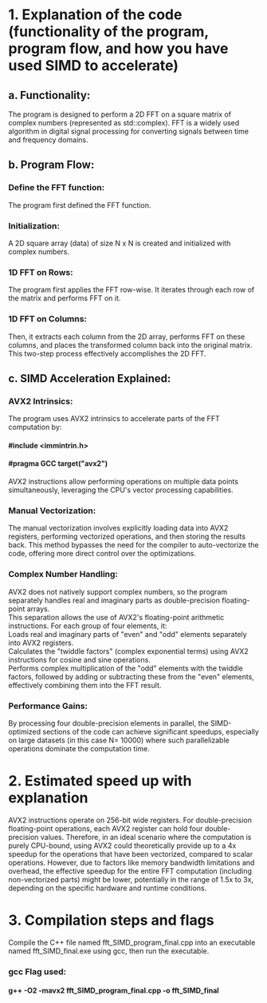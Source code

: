 # 1. Explanation of the code (functionality of the program, program flow, and how you have used SIMD to accelerate)

## a. Functionality:
The program is designed to perform a 2D FFT on a square matrix of complex numbers (represented as std::complex<double>). FFT is a widely used algorithm in digital signal processing for converting signals between time and frequency domains.

## b. Program Flow:
### Define the FFT function: 
The program first defined the FFT function.
### Initialization: 
A 2D square array (data) of size N x N is created and initialized with complex numbers.
### 1D FFT on Rows: 
The program first applies the FFT row-wise. It iterates through each row of the matrix and performs FFT on it.
### 1D FFT on Columns: 
Then, it extracts each column from the 2D array, performs FFT on these columns, and places the transformed column back into the original matrix. This two-step process effectively accomplishes the 2D FFT.

## c. SIMD Acceleration Explained:
### AVX2 Intrinsics: 
The program uses AVX2 intrinsics to accelerate parts of the FFT computation by: 
#### #include <immintrin.h> 
#### #pragma GCC target("avx2") 
AVX2 instructions allow performing operations on multiple data points simultaneously, leveraging the CPU's vector processing capabilities.
### Manual Vectorization: 
The manual vectorization involves explicitly loading data into AVX2 registers, performing vectorized operations, and then storing the results back. This method bypasses the need for the compiler to auto-vectorize the code, offering more direct control over the optimizations.
### Complex Number Handling: 
AVX2 does not natively support complex numbers, so the program separately handles real and imaginary parts as double-precision floating-point arrays. \
This separation allows the use of AVX2's floating-point arithmetic instructions.
For each group of four elements, it: \
Loads real and imaginary parts of "even" and "odd" elements separately into AVX2 registers. \
Calculates the "twiddle factors" (complex exponential terms) using AVX2 instructions for cosine and sine operations. \
Performs complex multiplication of the "odd" elements with the twiddle factors, followed by adding or subtracting these from the "even" elements, effectively combining them into the FFT result. 
### Performance Gains: 
By processing four double-precision elements in parallel, the SIMD-optimized sections of the code can achieve significant speedups, especially on large datasets (in this case N= 10000) where such parallelizable operations dominate the computation time.

# 2. Estimated speed up with explanation
AVX2 instructions operate on 256-bit wide registers. For double-precision floating-point operations, each AVX2 register can hold four double-precision values. Therefore, in an ideal scenario where the computation is purely CPU-bound, using AVX2 could theoretically provide up to a 4x speedup for the operations that have been vectorized, compared to scalar operations. However, due to factors like memory bandwidth limitations and overhead, the effective speedup for the entire FFT computation (including non-vectorized parts) might be lower, potentially in the range of 1.5x to 3x, depending on the specific hardware and runtime conditions.

# 3. Compilation steps and flags
Compile the C++ file named fft_SIMD_program_final.cpp into an executable named fft_SIMD_final.exe using gcc, then run the executable. 
### gcc Flag used: 
#### g++ -O2 -mavx2 fft_SIMD_program_final.cpp -o fft_SIMD_final
